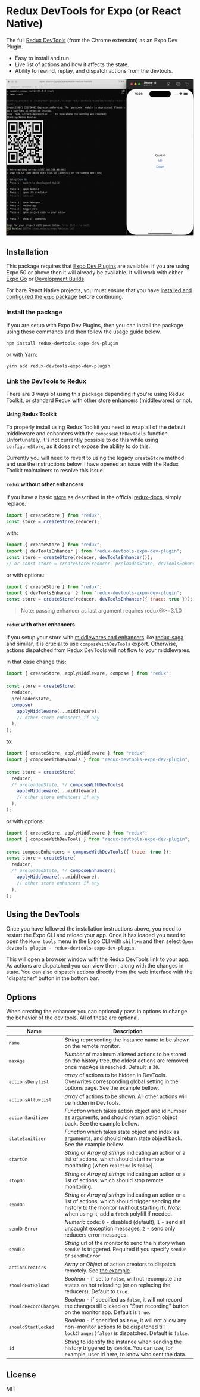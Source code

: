 # Redux DevTools for Expo (or React Native)

The full [Redux DevTools](https://github.com/reduxjs/redux-devtools/) (from the Chrome extension) as an Expo Dev Plugin.

- Easy to install and run.
- Live list of actions and how it affects the state.
- Ability to rewind, replay, and dispatch actions from the devtools.

![Demo of redux-devtools-expo-dev-plugin](./.github/images/demo.gif)

## Installation

This package requires that [Expo Dev Plugins](https://docs.expo.dev/debugging/devtools-plugins/) are available. If you are using Expo 50 or above then it will already be available. It will work with either [Expo Go](https://docs.expo.dev/get-started/expo-go/) or [Development Builds](https://docs.expo.dev/develop/development-builds/introduction/).

For bare React Native projects, you must ensure that you have [installed and configured the `expo` package](https://docs.expo.dev/bare/installing-expo-modules/) before continuing.

### Install the package

If you are setup with Expo Dev Plugins, then you can install the package using these commands and then follow the usage guide below.

```
npm install redux-devtools-expo-dev-plugin
```

or with Yarn:

```
yarn add redux-devtools-expo-dev-plugin
```

### Link the DevTools to Redux

There are 3 ways of using this package depending if you're using Redux Toolkit, or standard Redux with other store enhancers (middlewares) or not.

#### Using Redux Toolkit

To properly install using Redux Toolkit you need to wrap all of the default middleware and enhancers with the `composeWithDevTools` function. Unfortunately, it's not currently possible to do this while using `configureStore`, as it does not expose the ability to do this.

Currently you will need to revert to using the legacy `createStore` method and use the instructions below. I have opened an issue with the Redux Toolkit maintainers to resolve this issue.

#### `redux` without other enhancers

If you have a basic [store](http://redux.js.org/docs/api/createStore.html) as described in the official [redux-docs](http://redux.js.org/index.html), simply replace:

```javascript
import { createStore } from "redux";
const store = createStore(reducer);
```

with:

```javascript
import { createStore } from "redux";
import { devToolsEnhancer } from "redux-devtools-expo-dev-plugin";
const store = createStore(reducer, devToolsEnhancer());
// or const store = createStore(reducer, preloadedState, devToolsEnhancer());
```

or with options:

```javascript
import { createStore } from "redux";
import { devToolsEnhancer } from "redux-devtools-expo-dev-plugin";
const store = createStore(reducer, devToolsEnhancer({ trace: true }));
```

> Note: passing enhancer as last argument requires redux@>=3.1.0

#### `redux` with other enhancers

If you setup your store with [middlewares and enhancers](http://redux.js.org/docs/api/applyMiddleware.html) like [redux-saga](https://github.com/redux-saga/redux-saga) and similar, it is crucial to use `composeWithDevTools` export. Otherwise, actions dispatched from Redux DevTools will not flow to your middlewares.

In that case change this:

```javascript
import { createStore, applyMiddleware, compose } from "redux";

const store = createStore(
  reducer,
  preloadedState,
  compose(
    applyMiddleware(...middleware),
    // other store enhancers if any
  ),
);
```

to:

```javascript
import { createStore, applyMiddleware } from "redux";
import { composeWithDevTools } from "redux-devtools-expo-dev-plugin";

const store = createStore(
  reducer,
  /* preloadedState, */ composeWithDevTools(
    applyMiddleware(...middleware),
    // other store enhancers if any
  ),
);
```

or with options:

```javascript
import { createStore, applyMiddleware } from "redux";
import { composeWithDevTools } from "redux-devtools-expo-dev-plugin";

const composeEnhancers = composeWithDevTools({ trace: true });
const store = createStore(
  reducer,
  /* preloadedState, */ composeEnhancers(
    applyMiddleware(...middleware),
    // other store enhancers if any
  ),
);
```

## Using the DevTools

Once you have followed the installation instructions above, you need to restart the Expo CLI and reload your app. Once it has loaded you need to open the `More tools` menu in the Expo CLI with `shift+m` and then select `Open devtools plugin - redux-devtools-expo-dev-plugin`.

This will open a browser window with the Redux DevTools link to your app. As actions are dispatched you can view them, along with the changes in state. You can also dispatch actions directly from the web interface with the "dispatcher" button in the bottom bar.

## Options

When creating the enhancer you can optionally pass in options to change the behavior of the dev tools. All of these are optional.

| Name                  | Description                                                                                                                                                                                                       |
| --------------------- | ----------------------------------------------------------------------------------------------------------------------------------------------------------------------------------------------------------------- |
| `name`                | _String_ representing the instance name to be shown on the remote monitor.                                                                                                                                        |
| `maxAge`              | _Number_ of maximum allowed actions to be stored on the history tree, the oldest actions are removed once maxAge is reached. Default is `30`.                                                                     |
| `actionsDenylist`     | _array_ of actions to be hidden in DevTools. Overwrites corresponding global setting in the options page. See the example bellow.                                                                                 |
| `actionsAllowlist`    | _array_ of actions to be shown. All other actions will be hidden in DevTools.                                                                                                                                     |
| `actionSanitizer`     | _Function_ which takes action object and id number as arguments, and should return action object back. See the example bellow.                                                                                    |
| `stateSanitizer`      | _Function_ which takes state object and index as arguments, and should return state object back. See the example bellow.                                                                                          |
| `startOn`             | _String_ or _Array of strings_ indicating an action or a list of actions, which should start remote monitoring (when `realtime` is `false`).                                                                      |
| `stopOn`              | _String_ or _Array of strings_ indicating an action or a list of actions, which should stop remote monitoring.                                                                                                    |
| `sendOn`              | _String_ or _Array of strings_ indicating an action or a list of actions, which should trigger sending the history to the monitor (without starting it). _Note_: when using it, add a `fetch` polyfill if needed. |
| `sendOnError`         | _Numeric_ code: `0` - disabled (default), `1` - send all uncaught exception messages, `2` - send only reducers error messages.                                                                                    |
| `sendTo`              | _String_ url of the monitor to send the history when `sendOn` is triggered. Required if you specify `sendOn` or `sendOnError`                                                                                     |
| `actionCreators`      | _Array_ or _Object_ of action creators to dispatch remotely. See [the example](https://github.com/zalmoxisus/remote-redux-devtools/commit/b54652930dfd4e057991df8471c343957fd7bff7).                              |
| `shouldHotReload`     | _Boolean_ - if set to `false`, will not recompute the states on hot reloading (or on replacing the reducers). Default to `true`.                                                                                  |
| `shouldRecordChanges` | _Boolean_ - if specified as `false`, it will not record the changes till clicked on "Start recording" button on the monitor app. Default is `true`.                                                               |
| `shouldStartLocked`   | _Boolean_ - if specified as `true`, it will not allow any non-monitor actions to be dispatched till `lockChanges(false)` is dispatched. Default is `false`.                                                       |
| `id`                  | _String_ to identify the instance when sending the history triggered by `sendOn`. You can use, for example, user id here, to know who sent the data.                                                              |

## License

MIT
